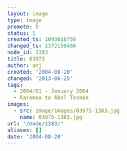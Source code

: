 ```yaml
---
layout: image
type: image
promote: 0
status: 1
created_ts: 1093016750
changed_ts: 1372159466
node_id: 1383
title: 03975
author: anj
created: '2004-08-20'
changed: '2013-06-25'
tags:
  - 2004/01 - January 2004
  - Karamea to Abel Tasman
images:
  - src: image/images/03975-1383.jpg
    name: 03975-1383.jpg
url: "/node/1383/"
aliases: []
date: '2004-08-20'
---
```


